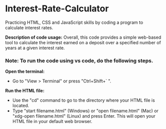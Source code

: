 # Interest-Rate-Calculator
Practicing HTML, CSS and JavaScript skills by coding a program to calculate interest rates.

**Description of code usage:** Overall, this code provides a simple web-based tool to calculate the interest earned on a deposit over a specified number of years at a given interest rate.



### Note: To run the code using vs code, do the following steps.


**Open the terminal:**
 - Go to "View > Terminal" or press "Ctrl+Shift+` ".
   
**Run the HTML file:**
 - Use the "cd" command to go to the directory where your HTML file is located.
 - Type "start  filename.html" (Windows) or "open filename.html" (Mac) or "xdg-open filename.html" (Linux) and press Enter. 
This will open your HTML file in your default web browser.
